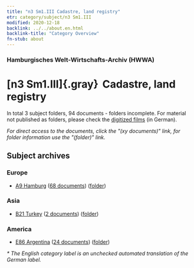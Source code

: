 ```yaml
---
title: "n3 Sm1.III Cadastre, land registry"
etr: category/subject/n3 Sm1.III
modified: 2020-12-18
backlink: ../../about.en.html
backlink-title: "Category Overview"
fn-stub: about
---
```


### Hamburgisches Welt-Wirtschafts-Archiv (HWWA)
# [n3 Sm1.III]{.gray}&#8201; Cadastre, land registry&#160; 





In total 3 subject folders, 94 documents - folders incomplete.
For material not published as folders, please check the [digitized films](/film/h1_sh) (in German).

_For direct access to the documents, click the "(xy documents)" link, for folder information use the "(folder)" link._

## Subject archives



### Europe

- [A9 Hamburg](../../../geo/about.en.html#A9) (<a href="https://dfg-viewer.de/show/?tx_dlf[id]=https://pm20.zbw.eu/mets/sh/1409xx/140905/1450xx/145030/public.mets.en.xml" target="_blank">68 documents</a>) ([folder](http://purl.org/pressemappe20/folder/sh/140905,145030))

### Asia

- [B21 Turkey](../../../geo/about.en.html#B21) (<a href="https://dfg-viewer.de/show/?tx_dlf[id]=https://pm20.zbw.eu/mets/sh/1411xx/141111/1450xx/145030/public.mets.en.xml" target="_blank">2 documents</a>) ([folder](http://purl.org/pressemappe20/folder/sh/141111,145030))

### America

- [E86 Argentina](../../../geo/about.en.html#E86) (<a href="https://dfg-viewer.de/show/?tx_dlf[id]=https://pm20.zbw.eu/mets/sh/1416xx/141692/1450xx/145030/public.mets.en.xml" target="_blank">24 documents</a>) ([folder](http://purl.org/pressemappe20/folder/sh/141692,145030))


_* The English category label is an unchecked automated translation of the German label._

